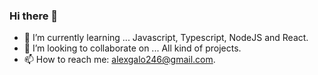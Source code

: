 ### Hi there 👋

<!--
**AlexGalo0/AlexGalo0** is a ✨ _special_ ✨ repository because its `README.md` (this file) appears on your GitHub profile.

Here are some ideas to get you started:
-->

- 🌱 I’m currently learning ... Javascript, Typescript, NodeJS and React.
- 👯 I’m looking to collaborate on ... All kind of projects.
- 📫 How to reach me: alexgalo246@gmail.com.
<!-- I have worked with HTML,CSS,and Java -->
